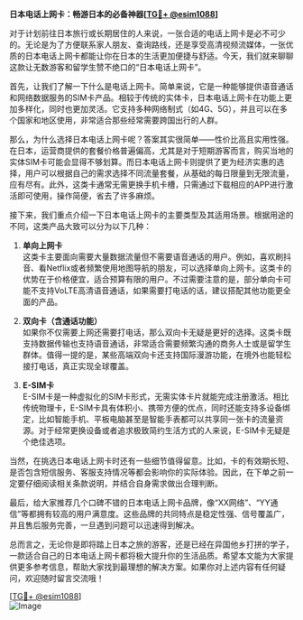 **日本电话上网卡：畅游日本的必备神器[[TG💪+ @esim1088](https://t.me/s/esim1088)]**

对于计划前往日本旅行或长期居住的人来说，一张合适的电话上网卡是必不可少的。无论是为了方便联系家人朋友、查询路线，还是享受高清视频流媒体，一张优质的日本电话上网卡都能让你在日本的生活更加便捷与舒适。今天，我们就来聊聊这款让无数游客和留学生赞不绝口的“日本电话上网卡”。

首先，让我们了解一下什么是电话上网卡。简单来说，它是一种能够提供语音通话和网络数据服务的SIM卡产品。相较于传统的实体卡，日本电话上网卡在功能上更加多样化，同时也更加灵活。它支持多种网络制式（如4G、5G），并且可以在多个国家和地区使用，非常适合那些经常需要跨国出行的人群。

那么，为什么选择日本电话上网卡呢？答案其实很简单——性价比高且实用性强。在日本，运营商提供的套餐价格普遍偏高，尤其是对于短期游客而言，购买当地的实体SIM卡可能会显得不够划算。而日本电话上网卡则提供了更为经济实惠的选择，用户可以根据自己的需求选择不同流量套餐，从基础的每日限量到无限流量，应有尽有。此外，这类卡通常无需更换手机卡槽，只需通过下载相应的APP进行激活即可使用，操作简便，省去了许多麻烦。

接下来，我们重点介绍一下日本电话上网卡的主要类型及其适用场景。根据用途的不同，这类产品大致可以分为以下几种：

1. **单向上网卡**  
   这类卡主要面向需要大量数据流量但不需要语音通话的用户。例如，喜欢刷抖音、看Netflix或者频繁使用地图导航的朋友，可以选择单向上网卡。这类卡的优势在于价格便宜，适合预算有限的用户。不过需要注意的是，部分单向卡可能不支持VoLTE高清语音通话，如果需要打电话的话，建议搭配其他功能更全面的产品。

2. **双向卡（含通话功能）**  
   如果你不仅需要上网还需要打电话，那么双向卡无疑是更好的选择。这类卡既支持数据传输也支持语音通话，非常适合需要频繁沟通的商务人士或是留学生群体。值得一提的是，某些高端双向卡还支持国际漫游功能，在境外也能轻松接打电话，真正实现全球覆盖。

3. **E-SIM卡**  
   E-SIM卡是一种虚拟化的SIM卡形式，无需实体卡片就能完成注册激活。相比传统物理卡，E-SIM卡具有体积小、携带方便的优点，同时还能支持多设备绑定，比如智能手机、平板电脑甚至是智能手表都可以共享同一张卡的流量资源。对于经常更换设备或者追求极致简约生活方式的人来说，E-SIM卡无疑是个绝佳选项。

当然，在挑选日本电话上网卡时还有一些细节值得留意。比如，卡的有效期长短、是否包含短信服务、客服支持情况等都会影响你的实际体验。因此，在下单之前一定要仔细阅读相关条款说明，并结合自身需求做出合理判断。

最后，给大家推荐几个口碑不错的日本电话上网卡品牌，像“XX网络”、“YY通信”等都拥有较高的用户满意度。这些品牌的共同特点是稳定性强、信号覆盖广，并且售后服务完善，一旦遇到问题可以迅速得到解决。

总而言之，无论你是即将踏上日本之旅的游客，还是已经在异国他乡打拼的学子，一款适合自己的日本电话上网卡都将极大提升你的生活品质。希望本文能为大家提供更多参考信息，帮助大家找到最理想的解决方案。如果你对上述内容有任何疑问，欢迎随时留言交流哦！

[[TG💪+ @esim1088](https://t.me/s/esim1088)]  
![Image](https://i.postimg.cc/4NQfJmqS/Snipaste-2025-05-13-00-14-12.png)